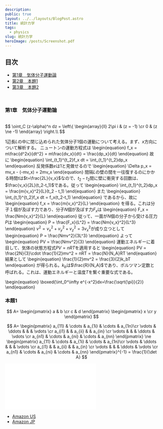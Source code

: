 ```yaml
---
description: 
public: true
layout: ../../layouts/BlogPost.astro
title: 統計力学
tags:
  - physics
slug: 統計力学
heroImage: /posts/Screenshot.pdf
---
```


<script type="text/x-mathjax-config">
MathJax.Hub.Config({
  tex2jax: {inlineMath: [['$','$'], ['\\(','\\)']]}
});
</script>
<script type="text/javascript"
  src="http://cdn.mathjax.org/mathjax/latest/MathJax.js?config=TeX-AMS-MML_HTMLorMML">
</script>
<script type="text/x-mathjax-config">
MathJax.Hub.Config({
  tex2jax: {inlineMath: [['$','$'], ['\\(','\\)']]}
});
</script>
<script type="text/javascript"
  src="https://cdnjs.cloudflare.com/ajax/libs/mathjax/2.7.7/MathJax.js?config=TeX-AMS-MML_HTMLorMML">
</script>
## 目次

- [第1章　気体分子運動論](#chapter1)
- [第2章　本題1](#chapter2)
- [第3章　本題2](#chapter3)

<br>

### 第1章　気体分子運動論 <a name="chapter1"></a>

<br>
$$
\oint_C (z-\alpha)^n dz = \left\{
\begin{array}{ll}
2\pi i & (z = -1) \cr
0 & (z \ne -1)
\end{array}
\right.\\
$$

1辺長$L$の中に閉じ込められた気体分子1個の運動について考える。まず、$x$方向について解析する。
ニュートンの運動方程式は
\begin{equation}
  f_x = m\frac{d^2x}{dt^2} = m\frac{dv_x}{dt} = \frac{dp_x}{dt}
\end{equation}
故に
\begin{equation}
  \int_{t_1}^{t_2}f_x dt = \int_{t_1}^{t_2}dp_x
\end{equation}
反発係数$e$は1と見做せるので
\begin{equation}
  \Delta p_x = mv_x - (-mv_x) = 2mv_x
\end{equation}
間隔$L$の壁の間を一往復するのにかかる時間$t$は$t=\frac{2L}{v_x}$なので、$t_2-t_2$間に壁に衝突する回数は、$\frac{v_x}{2L}(t_2-t_1)$である。従って
\begin{equation}
  \int_{t_1}^{t_2}dp_x = \frac{m{v_x}^2}{L}(t_2 - t_1)
\end{equation}
また
\begin{equation}
  \int_{t_1}^{t_2}f_x dt = f_x(t_2-t_1)
\end{equation}
であるから、故に
\begin{equation}
  f_x = \frac{m{v_x}^2}{L}
\end{equation}
を得る。これは分子１個が及ぼす力であり、分子$N$個が及ぼす力$F_x$は
\begin{equation}
  F_x = \frac{Nm{v_x}^2}{L}
\end{equation}
従って、一面が$N$個の分子から受ける圧力$P$は
\begin{equation}
  P = \frac{F_x}{L^2} = \frac{Nm{v_x}^2}{L^3}
\end{equation}
$v^2 = {v_x}^2+{v_y}^2+{v_z}^2 = 3{v_x}^2$が成り立つとして
\begin{equation}
  P = \frac{Nmv^2}{3L^3}
\end{equation}
よって
\begin{equation}
  PV = \frac{Nmv^2}{3}
\end{equation}
運動エネルギーに着目して、気体の状態方程式$PV = nRT$を適用すると
\begin{equation}
  PV = \frac{2N}{3}\cdot \frac{1}{2}mv^2 = nRT = \frac{N}{N_A}RT
\end{equation}
結果として
\begin{equation}
  \frac{1}{2}mv^2 = \frac{3}{2}k_bT
\end{equation}
が得られる。$k_b$は$\frac{R}{N_A}$であり、ボルツマン定数と呼ばれる。これは、運動エネルギーと温度$T$を繋ぐ重要な式である。

\begin{equation}
\boxed{\int_0^\infty e^{-x^2}dx=\frac{\sqrt{\pi}}{2}}
\end{equation}
### 本題1 <a name="chapter2"></a>
$$
A=
\begin{pmatrix}
a & b \cr
c & d
\end{pmatrix}
\begin{pmatrix}
x \cr
y
\end{pmatrix}
$$

$$
A=
\begin{pmatrix}
a_{11} & \cdots & a_{1i} & \cdots & a_{1n}\cr
\vdots & \ddots & & & \vdots \cr
a_{i1} & & a_{ii} & & a_{in} \cr
\vdots & & & \ddots & \vdots \cr
a_{n1} & \cdots & a_{ni} & \cdots & a_{nn}
\end{pmatrix}
\ne \begin{pmatrix}
a_{11} & \cdots & a_{1i} & \cdots & a_{1n}\cr
\vdots & \ddots & & & \vdots \cr
a_{i1} & & a_{ii} & & a_{in} \cr
\vdots & & & \ddots & \vdots \cr
a_{n1} & \cdots & a_{ni} & \cdots & a_{nn}
\end{pmatrix}^{-1}
= \frac{1}{\det A}
$$

![sanwa-supply-cb-cterd5_3.jpeg](/posts/Screenshot.pdf)

- [Amazon US](https://amzn.to/40d54nI)
- [Amazon JP](https://amzn.to/40xl43G)

